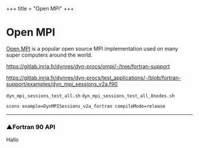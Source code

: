+++
title = "Open MPI"
+++
# Open MPI

[Open MPI](https://www.open-mpi.org/) is a popular open source MPI implementation used on many super computers around the world.



https://gitlab.inria.fr/dynres/dyn-procs/ompi/-/tree/fortran-support

https://gitlab.inria.fr/dynres/dyn-procs/test_applications/-/blob/fortran-support/examples/dyn_mpi_sessions_v2a.f90

`dyn_mpi_sessions_test_all.sh`
`dyn_mpi_sessions_test_all_8nodes.sh`

```bash
scons example=DynMPISessions_v2a_fortran compileMode=release
```

---


<a href="#f90API" class="collapsed" data-bs-toggle="collapse" data-bs-target="#f90API" aria-expanded="false" aria-controls="f90API" style="text-decoration: none; color: black;">
<h3><span class="togglearrow" >▲</span>Fortran 90 API</h3>
</a>

<div id="f90API" class="collapse">

Hallo

</div>
